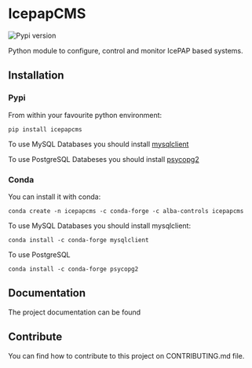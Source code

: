 # IcepapCMS

![Pypi version][pypi]

Python module to configure, control and monitor IcePAP based systems.


## Installation
### Pypi 
From within your favourite python environment:

```console
pip install icepapcms
```

To use MySQL Databases you should install [mysqlclient](https://pypi.org/project/mysqlclient/)

To use PostgreSQL Databeses you should install [psycopg2](https://pypi.org/project/psycopg2/)

### Conda
You can install it with conda:
```console
conda create -n icepapcms -c conda-forge -c alba-controls icepapcms
```
To use MySQL Databases you should install mysqlclient:

```console
conda install -c conda-forge mysqlclient
```

To use PostgreSQL
```console
conda install -c conda-forge psycopg2
```
## Documentation

The project documentation can be found 


## Contribute

You can find how to contribute to this project on CONTRIBUTING.md file.


[pypi]: https://img.shields.io/pypi/pyversions/icepap.svg